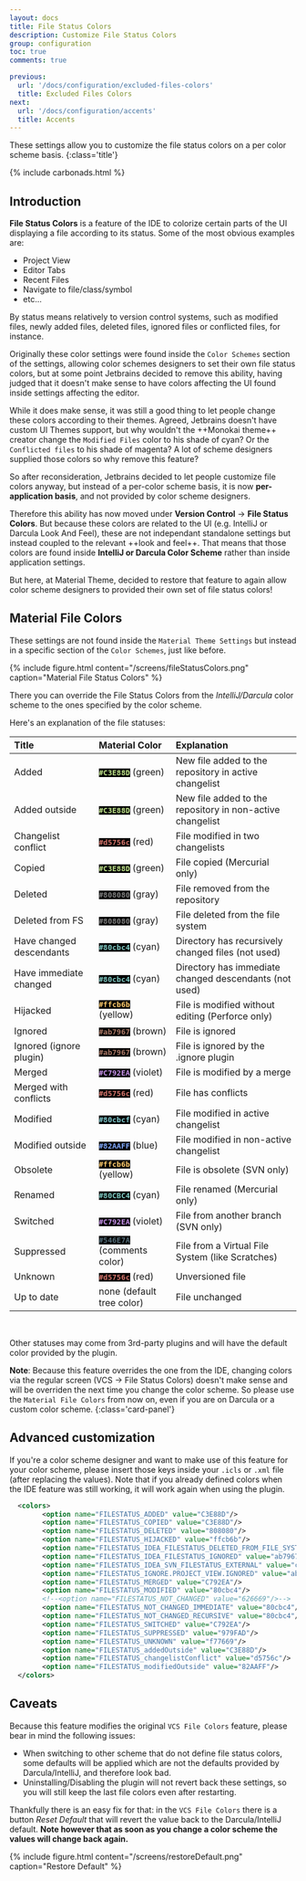 ```yaml
---
layout: docs
title: File Status Colors
description: Customize File Status Colors
group: configuration
toc: true
comments: true

previous:
  url: '/docs/configuration/excluded-files-colors'
  title: Excluded Files Colors
next:
  url: '/docs/configuration/accents'
  title: Accents
---
```


These settings allow you to customize the file status colors on a per color scheme basis.
{:class='title'}

{% include carbonads.html %}

## Introduction

__File Status Colors__ is a feature of the IDE to colorize certain parts of the UI displaying a file according to its status. Some of the most obvious examples are:
- Project View
- Editor Tabs
- Recent Files
- Navigate to file/class/symbol
- etc...

By status means relatively to version control systems, such as modified files, newly added files, deleted files, ignored files or conflicted files, for instance.

Originally these color settings were found inside the `Color Schemes` section of the settings, allowing color schemes designers to set their own file status colors, but at some point Jetbrains decided to remove this ability, having judged that it doesn't make sense to have colors affecting the UI found inside settings affecting the editor.

While it does make sense, it was still a good thing to let people change these colors according to their themes. Agreed, Jetbrains doesn't have custom UI Themes support, but why wouldn't the ++Monokai theme++ creator change the `Modified Files` color to his shade of cyan? Or the `Conflicted files` to his shade of magenta? A lot of scheme designers supplied those colors so why remove this feature?

So after reconsideration, Jetbrains decided to let people customize file colors anyway, but instead of a per-color scheme basis, it is now **per-application basis**, and not provided by color scheme designers.

Therefore this ability has now moved under **Version Control** -> **File Status Colors**. But because these colors are related to the UI (e.g. IntelliJ or Darcula Look And Feel), these are not independant standalone settings but instead coupled to the relevant ++look and feel++. That means that those colors are found inside **IntelliJ or Darcula Color Scheme** rather than inside application settings.

But here, at Material Theme, decided to restore that feature to again allow color scheme designers to provided their own set of file status colors!

## Material File Colors

These settings are not found inside the `Material Theme Settings` but instead in a specific section of the `Color Schemes`, just like before.

{% include figure.html content="/screens/fileStatusColors.png" caption="Material File Status Colors" %}

There you can override the File Status Colors from the _IntelliJ/Darcula_ color scheme to the ones specified by the color scheme.

Here's an explanation of the file statuses:

| Title                    | Material Color                                                              | Explanation                                               |
|:-------------------------|:----------------------------------------------------------------------------|:----------------------------------------------------------|
| Added                    | <span style="background-color:#000; font-weight: bold; font-family: monospace; color:#C3E88D">#C3E88D</span> (green)   | New file added to the repository in active changelist     |
| Added outside            | <span style="background-color:#000; font-weight: bold; font-family: monospace; color:#C3E88D">#C3E88D</span> (green)   | New file added to the repository in non-active changelist |
| Changelist conflict      | <span style="background-color:#000; font-weight: bold; font-family: monospace; color:#d5756c">#d5756c</span> (red)     | File modified in two changelists                          |
| Copied                   | <span style="background-color:#000; font-weight: bold; font-family: monospace; color:#C3E88D">#C3E88D</span> (green)   | File copied (Mercurial only)                              |
| Deleted                  | <span style="background-color:#000; font-weight: bold; font-family: monospace; color:#808080">#808080</span> (gray)    | File removed from the repository                          |
| Deleted from FS          | <span style="background-color:#000; font-weight: bold; font-family: monospace; color:#808080">#808080</span> (gray)     | File deleted from the file system                         |
| Have changed descendants | <span style="background-color:#000; font-weight: bold; font-family: monospace; color:#80cbc4">#80cbc4</span> (cyan)           | Directory has recursively changed files (not used)        |
| Have immediate changed   | <span style="background-color:#000; font-weight: bold; font-family: monospace; color:#80cbc4">#80cbc4</span> (cyan)           | Directory has immediate changed descendants (not used)    |
| Hijacked                 | <span style="background-color:#000; font-weight: bold; font-family: monospace; color:#ffcb6b">#ffcb6b</span> (yellow)         | File is modified without editing (Perforce only)          |
| Ignored                  | <span style="background-color:#000; font-weight: bold; font-family: monospace; color:#ab7967">#ab7967</span> (brown)          | File is ignored                                           |
| Ignored (ignore plugin)  | <span style="background-color:#000; font-weight: bold; font-family: monospace; color:#ab7967">#ab7967</span> (brown)          | File is ignored by the .ignore plugin                     |
| Merged                   | <span style="background-color:#000; font-weight: bold; font-family: monospace; color:#C792EA">#C792EA</span> (violet)         | File is modified by a merge                               |
| Merged with conflicts    | <span style="background-color:#000; font-weight: bold; font-family: monospace; color:#d5756c">#d5756c</span> (red)            | File has conflicts                                        |
| Modified                 | <span style="background-color:#000; font-weight: bold; font-family: monospace; color:#80cbcf">#80cbcf</span> (cyan)           | File modified in active changelist                        |
| Modified outside         | <span style="background-color:#000; font-weight: bold; font-family: monospace; color:#82AAFF">#82AAFF</span> (blue)           | File modified in non-active changelist                    |
| Obsolete                 | <span style="background-color:#000; font-weight: bold; font-family: monospace; color:#ffcb6b">#ffcb6b</span> (yellow)         | File is obsolete (SVN only)                               |
| Renamed                  | <span style="background-color:#000; font-weight: bold; font-family: monospace; color:#80CBC4">#80CBC4</span> (cyan)           | File renamed (Mercurial only)                             |
| Switched                 | <span style="background-color:#000; font-weight: bold; font-family: monospace; color:#C792EA">#C792EA</span> (violet)         | File from another branch (SVN only)                       |
| Suppressed               | <span style="background-color:#000; font-weight: bold; font-family: monospace; color:#546E7A">#546E7A</span> (comments color) | File from a Virtual File System (like Scratches)          |
| Unknown                  | <span style="background-color:#000; font-weight: bold; font-family: monospace; color:#d5756c">#d5756c</span> (red)            | Unversioned file                                          |
| Up to date               | none (default tree color)                                                   | File unchanged                                            |

&nbsp;

Other statuses may come from 3rd-party plugins and will have the default color provided by the plugin.

**Note**: Because this feature overrides the one from the IDE, changing colors via the regular screen (VCS -> File Status Colors) doesn't make sense and will be overriden the next time you change the color scheme. So please use the `Material File Colors` from now on, even if you are on Darcula or a custom color scheme.
{:class='card-panel'}

## Advanced customization

If you're a color scheme designer and want to make use of this feature for your color scheme, please insert those keys inside your `.icls` or `.xml` file (after replacing the values). Note that if you already defined colors when the IDE feature was still working, it will work again when using the plugin.

```xml
  <colors>
        <option name="FILESTATUS_ADDED" value="C3E88D"/>
        <option name="FILESTATUS_COPIED" value="C3E88D"/>
        <option name="FILESTATUS_DELETED" value="808080"/>
        <option name="FILESTATUS_HIJACKED" value="ffcb6b"/>
        <option name="FILESTATUS_IDEA_FILESTATUS_DELETED_FROM_FILE_SYSTEM" value="808080"/>
        <option name="FILESTATUS_IDEA_FILESTATUS_IGNORED" value="ab7967"/>
        <option name="FILESTATUS_IDEA_SVN_FILESTATUS_EXTERNAL" value="c3e88d"/>
        <option name="FILESTATUS_IGNORE.PROJECT_VIEW.IGNORED" value="ab7967"/>
        <option name="FILESTATUS_MERGED" value="C792EA"/>
        <option name="FILESTATUS_MODIFIED" value="80cbc4"/>
        <!--<option name="FILESTATUS_NOT_CHANGED" value="626669"/>-->
        <option name="FILESTATUS_NOT_CHANGED_IMMEDIATE" value="80cbc4"/>
        <option name="FILESTATUS_NOT_CHANGED_RECURSIVE" value="80cbc4"/>
        <option name="FILESTATUS_SWITCHED" value="C792EA"/>
        <option name="FILESTATUS_SUPPRESSED" value="979FAD"/>
        <option name="FILESTATUS_UNKNOWN" value="f77669"/>
        <option name="FILESTATUS_addedOutside" value="C3E88D"/>
        <option name="FILESTATUS_changelistConflict" value="d5756c"/>
        <option name="FILESTATUS_modifiedOutside" value="82AAFF"/>
  </colors>
  ```

## Caveats

Because this feature modifies the original `VCS File Colors` feature, please bear in mind the following issues:
- When switching to other scheme that do not define file status colors, some defaults will be applied which are not the defaults provided by Darcula/IntelliJ, and therefore look bad.
- Uninstalling/Disabling the plugin will not revert back these settings, so you will still keep the last file colors even after restarting.

Thankfully there is an easy fix for that: in the `VCS File Colors` there is a button _Reset Default_ that will revert the value back to the Darcula/IntelliJ default. **Note however that as soon as you change a color scheme the values will change back again.**

{% include figure.html content="/screens/restoreDefault.png" caption="Restore Default" %}
